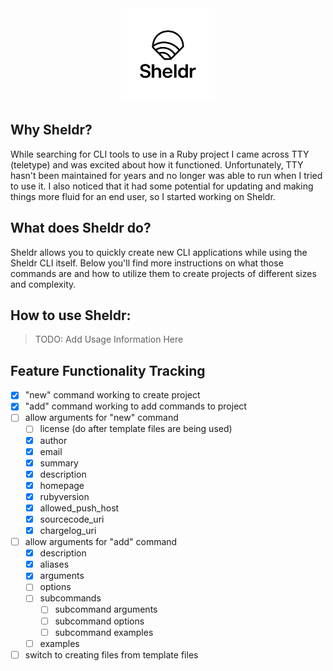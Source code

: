 <div align="center">
    <img width="150" src="https://github.com/flynnsol/Sheldr/blob/main/images/logo.png" alt="Sheldr Logo"/>
</div>

## Why Sheldr?

While searching for CLI tools to use in a Ruby project I came across TTY (teletype) and was excited about how it functioned. Unfortunately, TTY hasn't been maintained for years and no longer was able to run when I tried to use it. I also noticed that it had some potential for updating and making things more fluid for an end user, so I started working on Sheldr.

## What does Sheldr do?

Sheldr allows you to quickly create new CLI applications while using the Sheldr CLI itself. Below you'll find more instructions on what those commands are and how to utilize them to create projects of different sizes and complexity.

## How to use Sheldr:

> TODO: Add Usage Information Here

## Feature Functionality Tracking

- [x] "new" command working to create project
- [x] "add" command working to add commands to project
- [ ] allow arguments for "new" command
    - [ ] license (do after template files are being used)
    - [x] author
    - [x] email
    - [x] summary
    - [x] description
    - [x] homepage
    - [x] rubyversion
    - [x] allowed_push_host
    - [x] sourcecode_uri
    - [x] chargelog_uri
- [ ] allow arguments for "add" command
    - [x] description
    - [x] aliases
    - [x] arguments
    - [ ] options
    - [ ] subcommands
        - [ ] subcommand arguments
        - [ ] subcommand options
        - [ ] subcommand examples
    - [ ] examples
- [ ] switch to creating files from template files